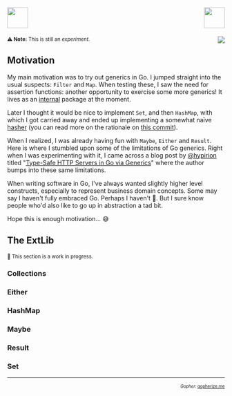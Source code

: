 <h1>
  <img height="48" src="https://gist.githubusercontent.com/gtramontina/f3a29963a7aa558d72098f149ebe0e09/raw/ed1c72dae7f341b6ce426c09afa883ce1d6650eb/go-extlib.svg">
  <img height="48" src="https://storage.googleapis.com/gopherizeme.appspot.com/gophers/9edef573bbbfd880698627fea674fad14bbce477.png" align="right">
</h1>

<sup><b>⚠️ Note:</b> This is still an <em>experiment</em>.</sup>
<a href="https://github.com/gtramontina/go-extlib/actions/workflows/ci.yml"><img align="right" src="https://github.com/gtramontina/go-collections/actions/workflows/ci.yml/badge.svg"></a>

## Motivation

My main motivation was to try out generics in Go. I jumped straight into the usual suspects: `Filter` and `Map`. When testing these, I saw the need for assertion functions: another opportunity to exercise some more generics! It lives as an [internal](https://github.com/gtramontina/go-extlib/blob/main/internal/assert/assert.go) package at the moment.

Later I thought it would be nice to implement `Set`, and then `HashMap`, with which I got carried away and ended up implementing a somewhat naïve [hasher](https://github.com/gtramontina/go-extlib/blob/main/internal/hash/hash.go) (you can read more on the rationale on [this commit](https://github.com/gtramontina/go-extlib/commit/808ac8236c433587c4dc2f85479c1189a5df6010)).

When I realized, I was already having fun with `Maybe`, `Either` and `Result`. Here is where I stumbled upon some of the limitations of Go generics. Right when I was experimenting with it, I came across a blog post by [@hypirion](https://github.com/hypirion) titled "[Type-Safe HTTP Servers in Go via Generics](https://hypirion.com/musings/type-safe-http-servers-in-go-via-generics)" where the author bumps into these same limitations.

When writing software in Go, I've always wanted slightly higher level constructs, especially to represent business domain concepts. Some may say I haven't fully embraced Go. Perhaps I haven't 🤷. But I sure know people who'd also like to go up in abstraction a tad bit.

Hope this is enough motivation… 😅

##  The ExtLib

<sup>🚧 This section is a work in progress.</sup>

### Collections

### Either

### HashMap

### Maybe

### Result

### Set

---

<p align="right">
  <sub><sup><i>Gopher: </i><a href="https://gopherize.me/gopher/9edef573bbbfd880698627fea674fad14bbce477">gopherize.me</a></sup></sub>
</p>